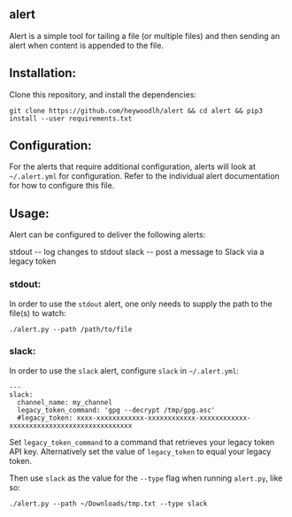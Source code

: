 ## alert

Alert is a simple tool for tailing a file (or multiple files) and then sending an alert when content is appended to the file.


## Installation:

Clone this repository, and install the dependencies:

```
git clone https://github.com/heywoodlh/alert && cd alert && pip3 install --user requirements.txt
```


## Configuration:

For the alerts that require additional configuration, alerts will look at `~/.alert.yml` for configuration. Refer to the individual alert documentation for how to configure this file.


## Usage:

Alert can be configured to deliver the following alerts:

stdout -- log changes to stdout
slack -- post a message to Slack via a legacy token


### stdout:

In order to use the `stdout` alert, one only needs to supply the path to the file(s) to watch:

`./alert.py --path /path/to/file`


### slack:

In order to use the `slack` alert, configure `slack` in `~/.alert.yml`:

```
---
slack:
  channel_name: my_channel
  legacy_token_command: 'gpg --decrypt /tmp/gpg.asc'
  #legacy_token: xxxx-xxxxxxxxxxxx-xxxxxxxxxxxx-xxxxxxxxxxxx-xxxxxxxxxxxxxxxxxxxxxxxxxxxxxxx
```

Set `legacy_token_command` to a command that retrieves your legacy token API key. Alternatively set the value of `legacy_token` to equal your legacy token.

Then use `slack` as the value for the `--type` flag when running `alert.py`, like so:

`./alert.py --path ~/Downloads/tmp.txt --type slack`

